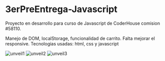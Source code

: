 # 3erPreEntrega-Javascript

Proyecto en desarrollo para curso de Javascript de CoderHouse comision #58110.

Manejo de DOM, localStorage, funcionalidad de carrito. Falta mejorar el responsive. Tecnologias usadas: html, css y javascript

![unveil1](https://github.com/jimenezmateo44/3erPreEntrega-Javascript/assets/88990332/189051c6-63c2-49a2-985b-b97237952a31)
![unveil2](https://github.com/jimenezmateo44/3erPreEntrega-Javascript/assets/88990332/cb8d1a9f-339d-4175-b133-aa9a9e3aa946)
![unveil3](https://github.com/jimenezmateo44/3erPreEntrega-Javascript/assets/88990332/feff6adb-5998-43ab-81a1-45fbda59ef86)

